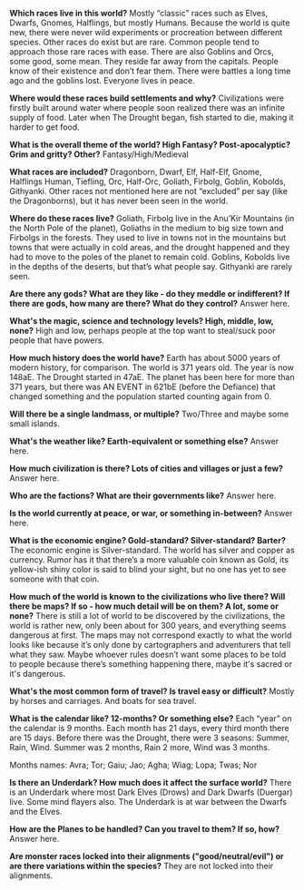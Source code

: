 **Which races live in this world?** 
Mostly “classic” races such as Elves, Dwarfs, Gnomes, Halflings, but mostly Humans. Because the world is quite new, there were never wild experiments or procreation between different species. Other races do exist but are rare. Common people tend to approach those rare races with ease. There are also Goblins and Orcs, some good, some mean. They reside far away from the capitals. People know of their existence and don’t fear them. There were battles a long time ago and the goblins lost. Everyone lives in peace.

**Where would these races build settlements and why?** 
Civilizations were firstly built around water where people soon realized there was an infinite supply of food. Later when The Drought began, fish started to die, making it harder to get food.

**What is the overall theme of the world? High Fantasy? Post-apocalyptic? Grim and gritty? Other?** 
Fantasy/High/Medieval

**What races are included?** 
Dragonborn, Dwarf, Elf, Half-Elf, Gnome, Halflings Human, Tiefling, Orc, Half-Orc, Goliath, Firbolg, Goblin, Kobolds, Githyanki. Other races not mentioned here are not “excluded” per say (like the Dragonborns), but it has never been seen in the world.

**Where do these races live?** 
Goliath, Firbolg live in the Anu’Kir Mountains (in the North Pole of the planet), Goliaths in the medium to big size town and Firbolgs in the forests. They used to live in towns not in the mountains but towns that were actually in cold areas, and the drought happened and they had to move to the poles of the planet to remain cold. Goblins, Kobolds live in the depths of the deserts, but that’s what people say. Githyanki are rarely seen.

**Are there any gods? What are they like - do they meddle or indifferent? If there are gods, how many are there? What do they control?** 
Answer here.

**What's the magic, science and technology levels? High, middle, low, none?** 
High and low, perhaps people at the top want to steal/suck poor people that have powers.

**How much history does the world have?** 
Earth has about 5000 years of modern history, for comparison. The world is 371 years old. The year is now 148aE. The Drought started in 47aE. The planet has been here for more than 371 years, but there was AN EVENT in 621bE (before the Defiance) that changed something and the population started counting again from 0.

**Will there be a single landmass, or multiple?** 
Two/Three and maybe some small islands.

**What's the weather like? Earth-equivalent or something else?** 
Answer here.

**How much civilization is there? Lots of cities and villages or just a few?** 
Answer here.

**Who are the factions? What are their governments like?** 
Answer here.

**Is the world currently at peace, or war, or something in-between?** 
Answer here.

**What is the economic engine? Gold-standard? Silver-standard? Barter?** 
The economic engine is Silver-standard. The world has silver and copper as currency. Rumor has it that there’s a more valuable coin known as Gold, its yellow-ish shiny color is said to blind your sight, but no one has yet to see someone with that coin.

**How much of the world is known to the civilizations who live there? Will there be maps? If so - how much detail will be on them? A lot, some or none?** 
There is still a lot of world to be discovered by the civilizations, the world is rather new, only been about for 300 years, and everything seems dangerous at first. The maps may not correspond exactly to what the world looks like because it’s only done by cartographers and adventurers that tell what they saw. Maybe whoever rules doesn’t want some places to be told to people because there’s something happening there, maybe it's sacred or it's dangerous.

**What's the most common form of travel? Is travel easy or difficult?** 
Mostly by horses and carriages. And boats for sea travel.

**What is the calendar like? 12-months? Or something else?** 
Each “year” on the calendar is 9 months. Each month has 21 days, every third month there are 15 days. Before there was the Drought, there were 3 seasons: Summer, Rain,  Wind. Summer was 2 months, Rain 2 more, Wind was 3 months. 

Months names: Avra; Tor; Gaiu; Jao; Agha; Wiag; Lopa; Twas; Nor

**Is there an Underdark? How much does it affect the surface world?** 
There is an Underdark where most Dark Elves (Drows) and Dark Dwarfs (Duergar) live. Some mind flayers also. The Underdark is at war between the Dwarfs and the Elves.

**How are the Planes to be handled? Can you travel to them? If so, how?** 
Answer here.

**Are monster races locked into their alignments ("good/neutral/evil") or are there variations within the species?** 
They are not locked into their alignments.